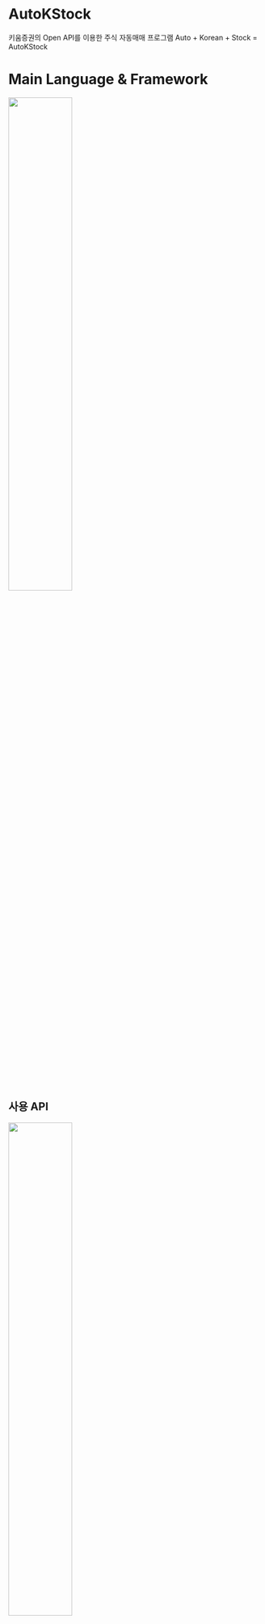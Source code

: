 # AutoKStock
키움증권의 Open API를 이용한 주식 자동매매 프로그램
Auto + Korean + Stock = AutoKStock

# Main Language & Framework
<img src="https://me2.do/5OnbbpB1" width="50%">

## 사용 API
<img src="https://user-images.githubusercontent.com/55151796/111038713-cd8fff00-846d-11eb-9b82-9d84733a5dcf.png" width="50%">

## 매수/매도 전략 Strategy 
[Ver 0.00](https://github.com/E-know/AutoKStock/blob/main/strategy/ver0.00.md)
